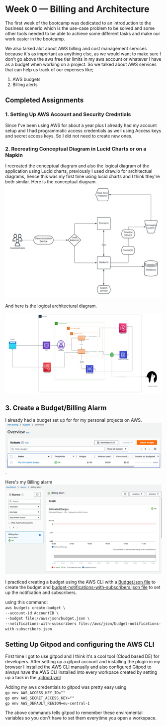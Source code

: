 # Week 0 — Billing and Architecture

The first week of the bootcamp was dedicated to an introduction to the business scenerio which is the use-case problem to be solved and some other tools needed to be able to achieve some different tasks and make our work easier in the bootcamp.  

We also talked alot about AWS billing and cost management services because it's as important as anything else, as we would want to make sure I don't go above the aws free tier limits in my aws account or whatever I have as a budget when working on a project. So we talked about AWS services that can help us track of our expenses like;

1. AWS budgets
2. Billing alerts

## Completed Assignments

### 1. Setting Up AWS Account and Security Credntials

Since I've been using AWS for about a year plus I already had my account setup and I had programmatic access credentials as well using Access keys and secret access keys. So I did not need to create new ones.

### 2. Recreating Conceptual Diagram in Lucid Charts or on a Napkin

I recreated the conceptual diagram and also the logical diagram of the application using Lucid charts, previously I used draw.io for architectual diagrams, hence this was my first time using lucid charts and I think they're both similar. Here is the conceptual  diagram.  
![Cruddur Conceptual Diagram!](/_docs/assets/Cruddur-Conceptual-Diagram.jpg)  

And here is the logical architectural diagram.  

![Cruddur Logical Diagram!](/_docs/assets/Cruddur-Logical%20Diagram.png)

## 3. Create a Budget/Billing Alarm

I already had a budget set up for for my personal projects on AWS.
![Budget!](/_docs/assets/Budgets.png).  

Here's my Billing alarm  
![Alarm!](/_docs/assets/Billing%20Alarm.png)

I practiced creating a budget using the AWS CLI with a [Budget.json file](https://github.com/Aa-kk/aws-bootcamp-cruddur-2023/blob/main/aws/json/budget.json) to create the budget and [budget-notifications-with-subscribers.json file](https://github.com/Aa-kk/aws-bootcamp-cruddur-2023/blob/main/aws/json/budget.json) to set up the notifcation and subscribers.  

using this command:  
`aws budgets create-budget \`  
    `--account-id AccountID \`  
    `--budget file://aws/json/budget.json \`  
    `--notifications-with-subscribers file://aws/json/budget-notifications-with-subscribers.json`

## Setting Up Gitpod and configuring the AWS CLI

First time I got to use gitpod and I think it's a cool tool (Cloud based DE) for developers.  After setting up a gitpod account and installing the plugin in my browser I installed the AWS CLI manually and also configured Gitpod to always have the AWS CLI installed into every workpace created by setting up a task in the [.gitpod.yml](https://github.com/Aa-kk/aws-bootcamp-cruddur-2023/blob/main/.gitpod.yml)  

Adding my aws credentials to gitpod was pretty easy using  
`gp env AWS_ACCESS_KEY_ID=""`  
`gp env AWS_SECRET_ACCESS_KEY=""`  
`gp env AWS_DEFAULT_REGION=eu-central-1`

The above commands tells gitpod to remember these enviromental variables so you don't have to set them everytime you open a workspace.
